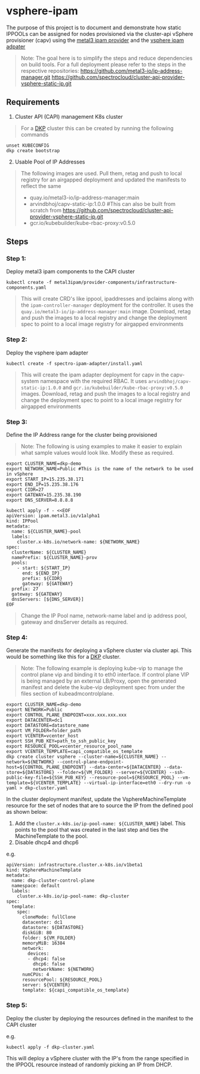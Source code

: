 # vsphere-ipam

The purpose of this project is to document and demonstrate how static IPPOOLs can be assigned for nodes provisioned via the cluster-api vSphere provisioner (capv) using the [metal3 ipam provider](https://github.com/metal3-io/ip-address-manager.git) and the [vsphere ipam adpater](https://github.com/spectrocloud/cluster-api-provider-vsphere-static-ip.git)
> Note: The goal here is to simplify the steps and reduce dependencies on build tools. For a full deployment please refer to the steps in the respective repositories:
https://github.com/metal3-io/ip-address-manager.git
https://github.com/spectrocloud/cluster-api-provider-vsphere-static-ip.git

## Requirements
1. Cluster API (CAPI) management K8s cluster
> For a [DKP](https://docs.d2iq.com/dkp/2.3) cluster this can be created by running the following commands
```
unset KUBECONFIG
dkp create bootstrap
```
2. Usable Pool of IP Addresses

>The following images are used. Pull them, retag and push to local registry for an airgapped deployment and updated the manifests to reflect the same
> - quay.io/metal3-io/ip-address-manager:main
> - arvindbhoj/capv-static-ip:1.0.0 #This can also be built from scratch from https://github.com/spectrocloud/cluster-api-provider-vsphere-static-ip.git 
> - gcr.io/kubebuilder/kube-rbac-proxy:v0.5.0

## Steps
### Step 1:
Deploy metal3 ipam components to the CAPI cluster

```
kubectl create -f metal3ipam/provider-components/infrastructure-components.yaml
```
> This will create CRD's like ippool, ipaddresses and ipclaims along with the `ipam-controller-manager` deployment for the controller. It uses the `quay.io/metal3-io/ip-address-manager:main` image. Download, retag and push the images to a local registry and change the deployment spec to point to a local image registry for airgapped environments

### Step 2:
Deploy the vsphere ipam adapter

```
kubectl create -f spectro-ipam-adapter/install.yaml
```
>This will create the ipam adapter deployment for capv in the capv-system namespace with the required RBAC. It uses `arvindbhoj/capv-static-ip:1.0.0` and `gcr.io/kubebuilder/kube-rbac-proxy:v0.5.0` images. Download, retag and push the images to a local registry and change the deployment spec to point to a local image registry for airgapped environments

### Step 3:
Define the IP Address range for the cluster being provisioned

>Note: The following is using examples to make it easier to explain what sample values would look like. Modify these as required.

```
export CLUSTER_NAME=dkp-demo
export NETWORK_NAME=Public #This is the name of the network to be used in vSphere
export START_IP=15.235.38.171
export END_IP=15.235.38.176
export CIDR=27
export GATEWAY=15.235.38.190
export DNS_SERVER=8.8.8.8

kubectl apply -f - <<EOF
apiVersion: ipam.metal3.io/v1alpha1
kind: IPPool
metadata:
  name: ${CLUSTER_NAME}-pool
  labels:
    cluster.x-k8s.io/network-name: ${NETWORK_NAME}
spec:
  clusterName: ${CLUSTER_NAME}
  namePrefix: ${CLUSTER_NAME}-prov
  pools:
    - start: ${START_IP}
      end: ${END_IP}
      prefix: ${CIDR}
      gateway: ${GATEWAY}
  prefix: 27
  gateway: ${GATEWAY}
  dnsServers: [${DNS_SERVER}]
EOF
```
>Change the IP Pool name, network-name label and ip address pool, gateway and dnsServer details as required.

### Step 4:
Generate the manifests for deploying a vSphere cluster via cluster api. This would be something like this for a [DKP](https://docs.d2iq.com/dkp/2.3/create-new-vsphere-cluster) cluster. 
>Note: The following example is deploying kube-vip to manage the control plane vip and binding it to eth0 interface. If control plane VIP is being managed by an external LB/Proxy, open the generated manifest and delete the kube-vip deployment spec from under the files section of kubeadmcontrolplane. 
```
export CLUSTER_NAME=dkp-demo
export NETWORK=Public
export CONTROL_PLANE_ENDPOINT=xxx.xxx.xxx.xxx
export DATACENTER=dc1
export DATASTORE=datastore_name
export VM_FOLDER=folder_path
export VCENTER=vcenter_host
export SSH_PUB_KEY=path_to_ssh_public_key
export RESOURCE_POOL=vcenter_resource_pool_name
export VCENTER_TEMPLATE=capi_compatible_os_template
dkp create cluster vsphere --cluster-name=${CLUSTER_NAME} --network=${NETWORK} --control-plane-endpoint-host=${CONTROL_PLANE_ENDPOINT} --data-center=${DATACENTER} --data-store=${DATASTORE} --folder=${VM_FOLDER} --server=${VCENTER} --ssh-public-key-file=${SSH_PUB_KEY} --resource-pool=${RESOURCE_POOL} --vm-template=${VCENTER_TEMPLATE} --virtual-ip-interface=eth0 --dry-run -o yaml > dkp-cluster.yaml
```

In the cluster deployment manifest, update the VsphereMachineTemplate resource for the set of nodes that are to source the IP from the defined pool as shown below:
1. Add the `cluster.x-k8s.io/ip-pool-name: ${CLUSTER_NAME}` label. This points to the pool that was created in the last step and ties the MachineTemplate to the pool.
2. Disable dhcp4 and dhcp6

e.g.
```
apiVersion: infrastructure.cluster.x-k8s.io/v1beta1
kind: VSphereMachineTemplate
metadata:
  name: dkp-cluster-control-plane
  namespace: default
  labels:
    cluster.x-k8s.io/ip-pool-name: dkp-cluster
spec:
  template:
    spec:
      cloneMode: fullClone
      datacenter: dc1
      datastore: ${DATASTORE}
      diskGiB: 80
      folder: ${VM_FOLDER}
      memoryMiB: 16384
      network:
        devices:
        - dhcp4: false
          dhcp6: false
          networkName: ${NETWORK}
      numCPUs: 4
      resourcePool: ${RESOURCE_POOL}
      server: ${VCENTER}
      template: ${capi_compatible_os_template}
```
### Step 5:

Deploy the cluster by deploying the resources defined in the manifest to the CAPI cluster

e.g.
```
kubectl apply -f dkp-cluster.yaml
```

This will deploy a vSphere cluster with the IP's from the range specified in the IPPOOL resource instead of randomly picking an IP from DHCP. 
